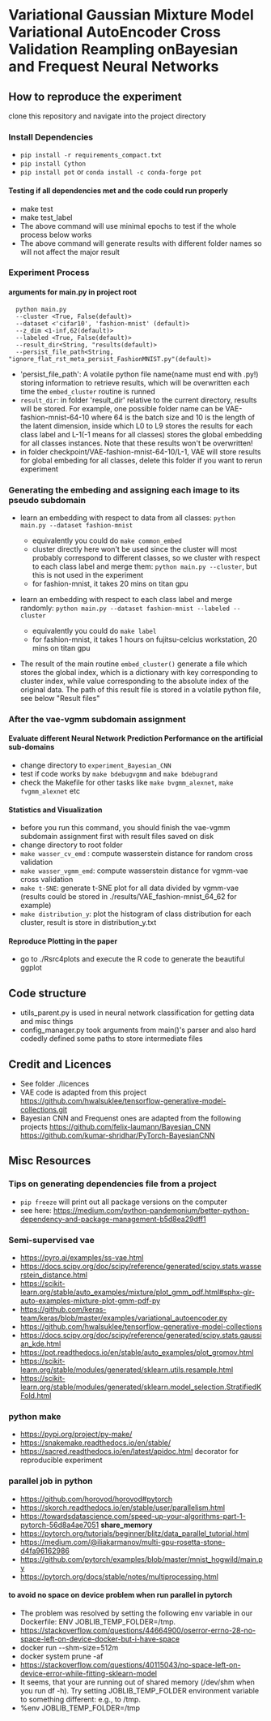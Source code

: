 # Variational Gaussian Mixture Model Variational AutoEncoder Cross Validation Reampling onBayesian and Frequest Neural Networks


## How to reproduce the experiment

clone this repository and navigate into the project directory

### Install Dependencies
- `pip install -r requirements_compact.txt`
- `pip install Cython`
- `pip install pot` or `conda install -c conda-forge pot`

#### Testing if all dependencies met and the code could run properly
- make test
- make test_label
- The above command will use minimal epochs to test if the whole process below works
- The above command will generate results with different folder names so will not affect the major
  result

### Experiment Process

#### arguments for main.py in project root
```
  python main.py
  --cluster <True, False(default)>
  --dataset <'cifar10', 'fashion-mnist' (default)>
  --z_dim <1-inf,62(default)>
  --labeled <True, False(default)>
  --result_dir<String, "results(default)>
  --persist_file_path<String, "ignore_flat_rst_meta_persist_FashionMNIST.py"(default)>
```
- 'persist_file_path': A volatile python file name(name must end with .py!) storing information to retrieve results, which will be overwritten each time the `embed_cluster` routine is runned
- `result_dir`: in folder 'result_dir' relative to the current directory, results will be stored.
For example, one possible folder name can be VAE-fashion-mnist-64-10 where 64 is the batch size and 10 is the length of the latent dimension, inside which L0 to L9 stores the results for each class label and L-1(-1 means for all classes) stores the global embedding for all classes instances. Note that these results won't be overwritten!
- in folder checkpoint/VAE-fashion-mnist-64-10/L-1, VAE will store results for global embeding for all classes, delete this folder if you want to rerun experiment



### Generating the embeding and assigning each image to its pseudo subdomain
- learn an embedding with respect to data from all classes: `python main.py --dataset fashion-mnist`
    - equivalently you could do `make common_embed`
    - cluster directly here won't be used since the cluster will most probably correspond to different classes, so we cluster with respect to each class label and merge them: `python main.py --cluster`, but this is not used in the experiment
    - for fashion-mnist, it takes 20 mins on titan gpu

- learn an embedding with respect to each class label and merge randomly: `python main.py --dataset fashion-mnist --labeled --cluster`
    - equivalently you could do `make label` 
    - for fashion-mnist, it takes 1 hours on fujitsu-celcius workstation, 20 mins on titan gpu

- The result of the main routine `embed_cluster()`  generate a file which stores the global index, which is a dictionary with key corresponding to cluster index, while value corresponding to the absolute index of the original data. The path of this result file is stored in a volatile python file, see below "Result files"

### After the vae-vgmm subdomain assignment

#### Evaluate different Neural Network Prediction Performance on the artificial sub-domains
- change directory to `experiment_Bayesian_CNN`
- test if code works by `make bdebugvgmm` and `make bdebugrand`
- check the Makefile for other tasks like  `make bvgmm_alexnet`, `make fvgmm_alexnet` etc

#### Statistics and Visualization
- before you run this command, you should finish the vae-vgmm subdomain assignment first with result
  files saved on disk
- change directory to root folder
- `make wasser_cv_emd` : compute wasserstein distance for random cross validation
- `make wasser_vgmm_emd`: compute wasserstein distance for vgmm-vae cross validation
- `make t-SNE`: generate t-SNE plot for all data divided by vgmm-vae  (results could be stored in ./results/VAE_fashion-mnist_64_62 for example)
- `make distribution_y`: plot the histogram of class distribution for each cluster, result is store in distribution_y.txt

#### Reproduce Plotting in the paper
- go to  ./Rsrc4plots and execute the R code to generate the beautiful ggplot

## Code structure 
- utils_parent.py is used in neural network classification for getting data and misc things
- config_manager.py took arguments from main()'s parser and also hard codedly defined some paths to
  store intermediate files

## Credit and Licences
- See folder ./licences
- VAE code is adapted from this project
https://github.com/hwalsuklee/tensorflow-generative-model-collections.git
- Bayesian CNN and Frequenst ones are adapted from the following projects
https://github.com/felix-laumann/Bayesian_CNN
https://github.com/kumar-shridhar/PyTorch-BayesianCNN

## Misc Resources

### Tips on generating dependencies file from a project
- `pip freeze` will print out all package versions on the computer
- see here: https://medium.com/python-pandemonium/better-python-dependency-and-package-management-b5d8ea29dff1

### Semi-supervised vae
- https://pyro.ai/examples/ss-vae.html
- https://docs.scipy.org/doc/scipy/reference/generated/scipy.stats.wasserstein_distance.html
- https://scikit-learn.org/stable/auto_examples/mixture/plot_gmm_pdf.html#sphx-glr-auto-examples-mixture-plot-gmm-pdf-py
- https://github.com/keras-team/keras/blob/master/examples/variational_autoencoder.py
- https://github.com/hwalsuklee/tensorflow-generative-model-collections
- https://docs.scipy.org/doc/scipy/reference/generated/scipy.stats.gaussian_kde.html
- https://pot.readthedocs.io/en/stable/auto_examples/plot_gromov.html
- https://scikit-learn.org/stable/modules/generated/sklearn.utils.resample.html
- https://scikit-learn.org/stable/modules/generated/sklearn.model_selection.StratifiedKFold.html

### python make
- https://pypi.org/project/py-make/
- https://snakemake.readthedocs.io/en/stable/
- https://sacred.readthedocs.io/en/latest/apidoc.html  decorator for reproducible experiment

### parallel job in python
- https://github.com/horovod/horovod#pytorch
- https://skorch.readthedocs.io/en/stable/user/parallelism.html
- https://towardsdatascience.com/speed-up-your-algorithms-part-1-pytorch-56d8a4ae7051  **share_memory**
- https://pytorch.org/tutorials/beginner/blitz/data_parallel_tutorial.html
- https://medium.com/@iliakarmanov/multi-gpu-rosetta-stone-d4fa96162986
- https://github.com/pytorch/examples/blob/master/mnist_hogwild/main.py
- https://pytorch.org/docs/stable/notes/multiprocessing.html

#### to avoid no space on device problem when run parallel in pytorch
- The problem was resolved by setting the following env variable in our Dockerfile: ENV JOBLIB_TEMP_FOLDER=/tmp.
- https://stackoverflow.com/questions/44664900/oserror-errno-28-no-space-left-on-device-docker-but-i-have-space
- docker run --shm-size=512m <image-name>
- docker system prune -af
- https://stackoverflow.com/questions/40115043/no-space-left-on-device-error-while-fitting-sklearn-model 
- It seems, that your are running out of shared memory (/dev/shm when you run df -h). Try setting JOBLIB_TEMP_FOLDER environment variable to something different: e.g., to /tmp. 
- %env JOBLIB_TEMP_FOLDER=/tmp

